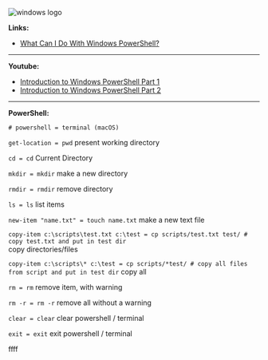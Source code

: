 ![windows logo](https://kironroy.github.io/windows.svg)

**Links:**

* [What Can I Do With Windows PowerShell?](https://technet.microsoft.com/en-us/library/5a761ad4-9a3e-4bd7-abe8-27bf7c54af36/)

***

**Youtube:**

* [Introduction to Windows PowerShell Part 1](https://www.youtube.com/watch?v=bEOq-S3veiA/)
* [Introduction to Windows PowerShell Part 2](https://www.youtube.com/watch?v=I8fyElEGo60/)

***
**PowerShell:**

```
# powershell = terminal (macOS)
```

```get-location = pwd``` present working directory

```cd = cd``` Current Directory

```mkdir = mkdir``` make a new directory

```rmdir = rmdir``` remove directory

```ls = ls``` list items

```new-item "name.txt" = touch name.txt``` make a new text file

```copy-item c:\scripts\test.txt c:\test = cp scripts/test.txt test/ # copy test.txt and put in test dir```   
copy directories/files

```copy-item c:\scripts\* c:\test = cp scripts/*test/ # copy all files from script and put in test dir```
copy all

```rm = rm``` remove item, with warning

```rm -r = rm -r``` remove all without a warning

```clear = clear``` clear powershell / terminal

```exit = exit``` exit powershell / terminal

ffff  
